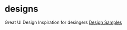 # designs
Great UI Design Inspiration for desingers
<a href="http://www.moockupo.com">Design Samples</a>

